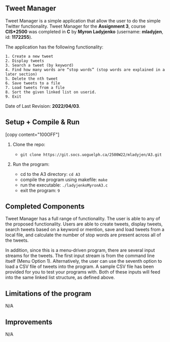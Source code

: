 ## Tweet Manager

Tweet Manager is a simple application that allow the user to do the simple Twitter functionality. Tweet Manager for the 
**Assignment 3**, course **CIS*2500** was completed in **C** by **Myron Ladyjenko** (username: **mladyjen**, id: **1172255**). 

The application has the following functionality: 

    1. Create a new tweet
    2. Display tweets
    3. Search a tweet (by keyword)
    4. Find how many words are “stop words” (stop words are explained in a later section)
    5. Delete the nth tweet
    6. Save tweets to a file
    7. Load tweets from a file
    8. Sort the given linked list on userid.
    9. Exit

Date of Last Revision: **2022/04/03**.    

## Setup + Compile & Run

[copy content="100OFF"]

1. Clone the repo:

    - `git clone https://git.socs.uoguelph.ca/2500W22/mladyjen/A3.git`

2. Run the program:

    - cd to the A3 directory: `cd A3`
    - compile the program using makefile: `make`
    - run the executable: `./ladyjenkoMyronA3.c`
    - exit the program: `9`

## Completed Components

Tweet Manager has a full range of functionality. The user is able to any of the proposed functionality. Users are able to create tweets, display tweets, search tweets based on a keyword or mention, save and load tweets from a local file, and calculate the number of stop words are
present across all of the tweets.

In addition, since this is a menu-driven program, there are several input streams for the tweets. The first input
stream is from the command line itself (Menu Option 1). Alternatively, the user can use the seventh option to load a
CSV file of tweets into the program. A sample CSV file has been provided for you to test your programs with. Both
of these inputs will feed into the same linked list structure, as defined above.

## Limitations of the program

N/A

## Improvements

N/A
